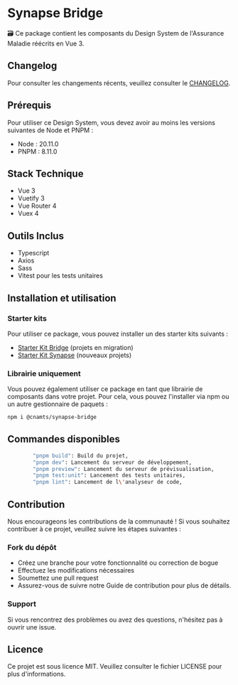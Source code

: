 # Synapse Bridge

🗃️ Ce package contient les composants du Design System de l'Assurance Maladie réécrits en Vue 3.

## Changelog

Pour consulter les changements récents, veuillez consulter le [CHANGELOG](https://github.com/assurance-maladie-digital/design-system/blob/v2-bridge/packages/synapse-bridge/CHANGELOG.md).

## Prérequis

Pour utiliser ce Design System, vous devez avoir au moins les versions suivantes de Node et PNPM :

-   Node : 20.11.0
-   PNPM : 8.11.0

## Stack Technique

-   Vue 3
-   Vuetify 3
-   Vue Router 4
-   Vuex 4

## Outils Inclus

-   Typescript
-   Axios
-   Sass
-   Vitest pour les tests unitaires

## Installation et utilisation

### Starter kits

Pour utiliser ce package, vous pouvez installer un des starter kits suivants :

-   [Starter Kit Bridge](https://github.com/assurance-maladie-digital/starter-kit-vue-bridge/tree/dev) (projets en migration)
-   [Starter Kit Synapse](https://github.com/assurance-maladie-digital/starter-kit-vue-bridge/tree/dev) (nouveaux projets)

### Librairie uniquement

Vous pouvez également utiliser ce package en tant que librairie de composants dans votre projet.
Pour cela, vous pouvez l'installer via npm ou un autre gestionnaire de paquets :

```bash
npm i @cnamts/synapse-bridge
```

## Commandes disponibles

```bash
		"pnpm build": Build du projet,
		"pnpm dev": Lancement du serveur de développement,
		"pnpm preview": Lancement du serveur de prévisualisation,
		"pnpm test:unit": Lancement des tests unitaires,
		"pnpm lint": Lancement de l\'analyseur de code,
```

## Contribution

Nous encourageons les contributions de la communauté ! Si vous souhaitez contribuer à ce projet, veuillez suivre les étapes suivantes :

### Fork du dépôt

-   Créez une branche pour votre fonctionnalité ou correction de bogue
-   Effectuez les modifications nécessaires
-   Soumettez une pull request
-   Assurez-vous de suivre notre Guide de contribution pour plus de détails.

### Support

Si vous rencontrez des problèmes ou avez des questions, n'hésitez pas à ouvrir une issue.

## Licence

Ce projet est sous licence MIT. Veuillez consulter le fichier LICENSE pour plus d'informations.
